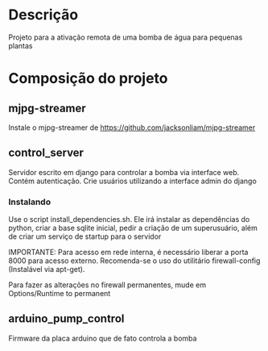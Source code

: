 # Descrição

Projeto para a ativação remota de uma bomba de água para pequenas plantas

# Composição do projeto

## mjpg-streamer

Instale o mjpg-streamer de https://github.com/jacksonliam/mjpg-streamer

## control_server

Servidor escrito em django para controlar a bomba via interface web. Contém autenticação. Crie usuários utilizando a interface admin do django

### Instalando

Use o script install_dependencies.sh. Ele irá instalar as dependências
do python, criar a base sqlite inicial, pedir a criação de um superusuário, 
além de criar um serviço de startup para o servidor

IMPORTANTE: Para acesso em rede interna, é necessário liberar a porta
8000 para acesso externo. Recomenda-se o uso do utilitário firewall-config
(Instalável via apt-get).

Para fazer as alterações no firewall permanentes, mude em Options/Runtime to 
permanent

## arduino_pump_control

Firmware da placa arduino que de fato controla a bomba
